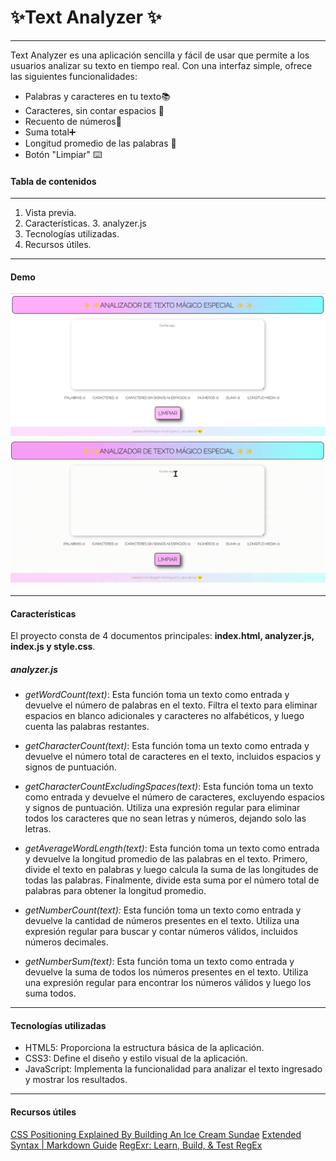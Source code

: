 # ✨Text Analyzer ✨

------------
Text Analyzer es una aplicación sencilla y fácil de usar que permite a los usuarios analizar su texto en tiempo real. Con una interfaz simple, ofrece las siguientes funcionalidades:

- Palabras y caracteres en tu texto📚
- Caracteres, sin contar espacios 🧹
- Recuento de números🔢
- Suma total➕
- Longitud promedio de las palabras 📏
- Botón "Limpiar" ⌨️


#### Tabla de contenidos 

------------
1. Vista previa.
2. Características.
	3. analyzer.js 
4. Tecnologías utilizadas.
5. Recursos útiles. 

------------

#### Demo 

![Demo 1](./src/images/demo1.png)
![Demo 3](./src/images/demo3.gif)

------------

#### Características

El proyecto consta de 4 documentos principales: **index.html, analyzer.js, index.js y style.css**. 

##### analyzer.js 
- *getWordCount(text)*: Esta función toma un texto como entrada y devuelve el número de palabras en el texto. Filtra el texto para eliminar espacios en blanco adicionales y caracteres no alfabéticos, y luego cuenta las palabras restantes.

- *getCharacterCount(text)*: Esta función toma un texto como entrada y devuelve el número total de caracteres en el texto, incluidos espacios y signos de puntuación.

- *getCharacterCountExcludingSpaces(text)*: Esta función toma un texto como entrada y devuelve el número de caracteres, excluyendo espacios y signos de puntuación. Utiliza una expresión regular para eliminar todos los caracteres que no sean letras y números, dejando solo las letras.

- *getAverageWordLength(text)*: Esta función toma un texto como entrada y devuelve la longitud promedio de las palabras en el texto. Primero, divide el texto en palabras y luego calcula la suma de las longitudes de todas las palabras. Finalmente, divide esta suma por el número total de palabras para obtener la longitud promedio.

- *getNumberCount(text):* Esta función toma un texto como entrada y devuelve la cantidad de números presentes en el texto. Utiliza una expresión regular para buscar y contar números válidos, incluidos números decimales.

- *getNumberSum(text)*: Esta función toma un texto como entrada y devuelve la suma de todos los números presentes en el texto. Utiliza una expresión regular para encontrar los números válidos y luego los suma todos.

------------
#### Tecnologías utilizadas

- HTML5: Proporciona la estructura básica de la aplicación.
- CSS3: Define el diseño y estilo visual de la aplicación.
- JavaScript: Implementa la funcionalidad para analizar el texto ingresado y mostrar los resultados.

------------
#### Recursos útiles 
[CSS Positioning Explained By Building An Ice Cream Sundae](http://https://www.freecodecamp.org/news/css-positioning-explained-by-building-an-ice-cream-sundae-831cb884bfa9/ "CSS Positioning Explained By Building An Ice Cream Sundae")
[Extended Syntax | Markdown Guide](http://https://www.markdownguide.org/extended-syntax "Extended Syntax")
[RegExr: Learn, Build, & Test RegEx ](http://https://regexr.com/ "Regex ")